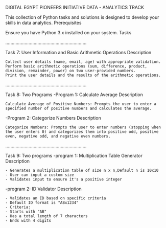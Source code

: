 DIGITAL EGYPT PIONEERS INITIATIVE DATA - ANALYTICS TRACK

This collection of Python tasks and solutions is designed to develop your skills in data analytics.
Prerequisites

Ensure you have Python 3.x installed on your system.
Tasks

...............................................................

Task 7: User Information and Basic Arithmetic Operations
Description

    Collect user details (name, email, age) with appropriate validation.
    Perform basic arithmetic operations (sum, difference, product, division, remainder, power) on two user-provided numbers.
    Print the user details and the results of the arithmetic operations.
    
...............................................................

Task 8: Two Programs
-Program 1: Calculate Average
Description

    Calculate Average of Positive Numbers: Prompts the user to enter a specified number of positive numbers and calculates the average.

-Program 2: Categorize Numbers
Description

    Categorize Numbers: Prompts the user to enter numbers (stopping when the user enters 0) and categorizes them into positive odd, positive even, negative odd, and negative even numbers.

...............................................................

Task 9: Two programs
-program 1: Multiplication Table Generator
Description

    - Generates a multiplication table of size n x n,Default n is 10x10
    - User can input a custom size
    - Validates input to ensure it's a positive integer

-program 2: ID Validator
Description

    - Validates an ID based on specific criteria
    - Default ID format is "ABx1234"
    - Criteria:
    - Starts with "AB"
    - Has a total length of 7 characters
    - Ends with 4 digits

